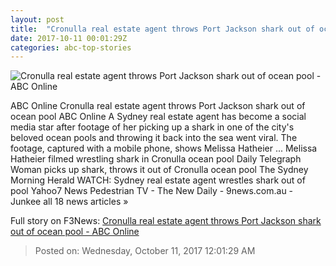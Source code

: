 ```yaml
---
layout: post
title:  "Cronulla real estate agent throws Port Jackson shark out of ocean pool - ABC Online"
date: 2017-10-11 00:01:29Z
categories: abc-top-stories
---
```


![Cronulla real estate agent throws Port Jackson shark out of ocean pool - ABC Online](http://www.abc.net.au/news/image/9037756-1x1-700x700.jpg)

ABC Online Cronulla real estate agent throws Port Jackson shark out of ocean pool ABC Online A Sydney real estate agent has become a social media star after footage of her picking up a shark in one of the city's beloved ocean pools and throwing it back into the sea went viral. The footage, captured with a mobile phone, shows Melissa Hatheier ... Melissa Hatheier filmed wrestling shark in Cronulla ocean pool Daily Telegraph Woman picks up shark, throws it out of Cronulla ocean pool The Sydney Morning Herald WATCH: Sydney real estate agent wrestles shark out of pool Yahoo7 News Pedestrian TV - The New Daily - 9news.com.au - Junkee all 18 news articles »


Full story on F3News: [Cronulla real estate agent throws Port Jackson shark out of ocean pool - ABC Online](http://www.f3nws.com/n/ytGAbG)

> Posted on: Wednesday, October 11, 2017 12:01:29 AM

